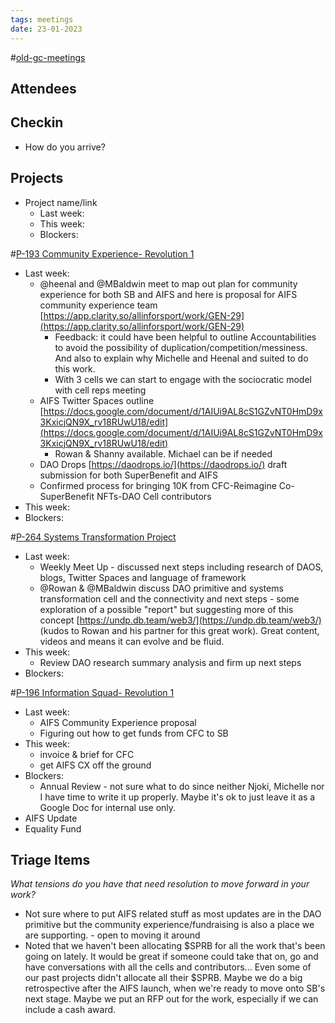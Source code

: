 ```yaml
---
tags: meetings
date: 23-01-2023
---
```

#[old-gc-meetings](/notes/general-circle/old-gc-meetings/old-gc-meetings.md) 
## Attendees
## Checkin
- How do you arrive?

## Projects
- Project name/link
	- Last week:
	- This week:
	- Blockers:

#[P-193 Community Experience- Revolution 1](P-193%20Community%20Experience-%20Revolution%201) 
- Last week:
	- @heenal and @MBaldwin meet to map out plan for community experience for both SB and AIFS and here is proposal for AIFS community experience team [https://app.clarity.so/allinforsport/work/GEN-29](https://app.clarity.so/allinforsport/work/GEN-29) 
		- Feedback: it could have been helpful to outline Accountabilities to avoid the possibility of duplication/competition/messiness. And also to explain why Michelle and Heenal and suited to do this work.
		- With 3 cells we can start to engage with the sociocratic model with cell reps meeting
	- AIFS Twitter Spaces outline [https://docs.google.com/document/d/1AIUi9AL8cS1GZvNT0HmD9x3KxicjQN9X_rv18RUwU18/edit](https://docs.google.com/document/d/1AIUi9AL8cS1GZvNT0HmD9x3KxicjQN9X_rv18RUwU18/edit) 
		- Rowan & Shanny available. Michael can be if needed
	- DAO Drops [https://daodrops.io/](https://daodrops.io/)  draft submission for both SuperBenefit and AIFS
	- Confirmed process for bringing 10K from CFC-Reimagine Co-SuperBenefit NFTs-DAO Cell contributors
- This week:
- Blockers:

#[P-264 Systems Transformation Project](P-264%20Systems%20Transformation%20Project) 
- Last week:
	- Weekly Meet Up - discussed next steps including research of DAOS, blogs, Twitter Spaces and language of framework
	- @Rowan   & @MBaldwin discuss DAO primitive and systems transformation cell and the connectivity and next steps - some exploration of a possible "report" but suggesting more of this concept [https://undp.db.team/web3/](https://undp.db.team/web3/)  (kudos to Rowan and his partner for this great work). Great content, videos and means it can evolve and be fluid. 
- This week: 
	- Review DAO research summary analysis and firm up next steps 
- Blockers:

#[P-196 Information Squad- Revolution 1](P-196%20Information%20Squad-%20Revolution%201)
- Last week:
	- AIFS Community Experience proposal
	- Figuring out how to get funds from CFC to SB
- This week:
	- invoice & brief for CFC
	- get AIFS CX off the ground
- Blockers:
	- Annual Review - not sure what to do since neither Njoki, Michelle nor I have time to write it up properly. Maybe it's ok to just leave it as a Google Doc for internal use only.
- AIFS Update
- Equality Fund


## Triage Items
_What tensions do you have that need resolution to move forward in your work?_
- Not sure where to put AIFS related stuff as most updates are in the DAO primitive but the community experience/fundraising is also a place we are supporting. - open to moving it around
- Noted that we haven't been allocating $SPRB for all the work that's been going on lately. It would be great if someone could take that on, go and have conversations with all the cells and contributors... Even some of our past projects didn't allocate all their $SPRB. Maybe we do a big retrospective after the AIFS launch, when we're ready to move onto SB's next stage. Maybe we put an RFP out for the work, especially if we can include a cash award.
